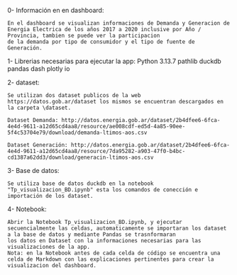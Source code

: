 0- Información en en dashboard:

    En el dashboard se visualizan informaciones de Demanda y Generacion de Energia Electrica de los años 2017 a 2020 inclusive por Año / Provincia, tambien se puede ver la participacion
    de la demanda por tipo de consumidor y el tipo de fuente de Generación.

1- Librerias necesarias para ejecutar la app:
    Python 3.13.7
    pathlib
    duckdb
    pandas
    dash
    plotly
    io

2- dataset:

    Se utilizan dos dataset publicos de la web https://datos.gob.ar/dataset los mismos se encuentran descargados en la carpeta \dataset.

    Dataset Demanda: http://datos.energia.gob.ar/dataset/2b4dfee6-6fca-4e4d-9611-a12d65cd4aa8/resource/ae008cdf-ed5d-4a85-90ee-5f4c53704e79/download/demanda-ltimos-aos.csv

    Dataset Generación: http://datos.energia.gob.ar/dataset/2b4dfee6-6fca-4e4d-9611-a12d65cd4aa8/resource/7da95282-a903-47f0-b4bc-cd1387a62dd3/download/generacin-ltimos-aos.csv

3- Base de datos:

    Se utiliza base de datos duckdb en la notebook "Tp_visualizacion_BD.ipynb" esta los comandos de conección e importación de los dataset.

4- Notebook:

    Abrir la Notebook Tp_visualizacion_BD.ipynb, y ejecutar secuencialmente las celdas, automaticamente se importaran los dataset a la base de datos y mediante Pandas se trasnformaran 
    los datos en Dataset con la informaciones necesarias para las visualizaciones de la app.
    Nota: en la Notebook antes de cada celda de código se encuentra una celda de Markdown con las explicaciones pertinentes para crear la visualizacion del dashboard.

